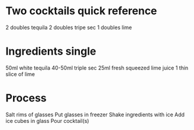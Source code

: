 # Two cocktails quick reference
2 doubles tequila
2 doubles tripe sec
1 doubles lime

# Ingredients single
50ml white tequila
40-50ml triple sec
25ml fresh squeezed lime juice
1 thin slice of lime

# Process
Salt rims of glasses
Put glasses in freezer
Shake ingredients with ice
Add ice cubes in glass
Pour cocktail(s)